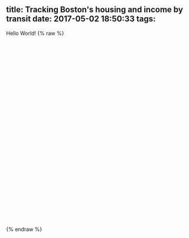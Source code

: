 title: Tracking Boston's housing and income by transit
date: 2017-05-02 18:50:33
tags:
---
Hello World!<!-- more --> 
{% raw %}
<link rel="stylesheet" href="assets/css/leaflet.css" />
<link rel="stylesheet" type="text/css" href="assets/css/qgis2web.css">
<link rel="stylesheet" href="assets/css/MarkerCluster.css" />
<link rel="stylesheet" href="assets/css/MarkerCluster.Default.css" />
<link rel="stylesheet" href="assets/css/leaflet-search.css" />
<link rel="stylesheet" href="assets/css/custom.css" />
<style>
#map {
    width: 100%;
    height: 500px;
}
</style>

<div id="map">
</div>
<script src="assets/js/qgis2web_expressions.js"></script>
<script src="assets/js/leaflet.js"></script>
<script src="assets/js/leaflet-heat.js"></script>
<script src="assets/js/leaflet.rotatedMarker.js"></script>
<script src="assets/js/OSMBuildings-Leaflet.js"></script>
<script src="assets/js/leaflet-hash.js"></script>
<script src="assets/js/leaflet-tilelayer-wmts.js"></script>
<script src="assets/js/Autolinker.min.js"></script>
<script src="assets/js/leaflet.markercluster.js"></script>
<script src="assets/js/leaflet-search.js"></script>
<script src="assets/data/eighthmile0.js"></script>
<script src="assets/data/300feet1.js"></script>
<script src="assets/data/Lines2.js"></script>
<script src="assets/data/Stops3.js"></script>
<script src="assets/data/centralpoint4.js"></script>
<script src="assets/js/map.js"></script>
{% endraw %}